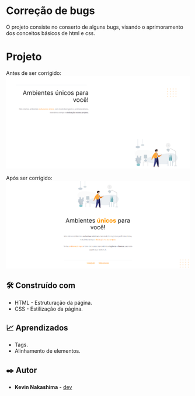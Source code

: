 # Correção de bugs

O projeto consiste no conserto de alguns bugs, visando o aprimoramento dos conceitos básicos de html e css.

# Projeto

Antes de ser corrigido:
![Image](https://github.com/Kryonn/assets/blob/main/image.png)

Após ser corrigido:
![Image](https://github.com/Kryonn/assets/blob/main/image2.png)

## 🛠️ Construído com

* HTML - Estruturação da página.
* CSS - Estilização da página.

## 📈 Aprendizados

* Tags.
* Alinhamento de elementos.

## ✒️ Autor

* **Kevin Nakashima** - [dev](https://github.com/Kryonn)




